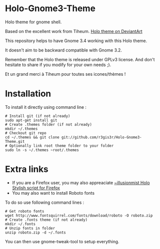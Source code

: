 Holo-Gnome3-Theme
=================

Holo theme for gnome shell.

Based on the excellent work from Tiheum.
[Holo theme on DeviantArt](http://tiheum.deviantart.com/art/Holo-280076980)

This repository helps to have Gnome 3.4 working with this Holo theme.

It doesn't aim to be backward compatible with Gnome 3.2.

Remember that the Holo theme is released under GPLv3 license.
And don't hesitate to share if you modify for your own needs ;).

Et un grand merci à Tiheum pour toutes ses icones/thèmes !

Installation
============
To install it directly using command line :

    # Install git (if not already)
    sudo apt-get install git
    # Create .themes folder (if not already)
    mkdir ~/.themes
    # Checkout git repo
    cd ~/.themes && git clone git://github.com/r3gis3r/Holo-Gnome3-Theme.git
    # Optionally link root theme folder to your folder
    sudo ln -s ~/.themes ~root/.themes

Extra links
===========
 * If you are a Firefox user, you may also appreaciate [~illusionmist Holo Stylish script for Firefox](http://illusionmist.deviantart.com/art/Holo-Theme-for-Firefox-294051732)
 * You may also want to install Roboto fonts

To do so use following command lines :

    # Get roboto fonts
    wget http://www.fontsquirrel.com/fonts/download/roboto -O roboto.zip
    # Create .fonts theme (if not already)
    mkdir ~/.fonts
    # Unzip fonts in folder
    unzip roboto.zip -d ~/.fonts

You can then use gnome-tweak-tool to setup everything.